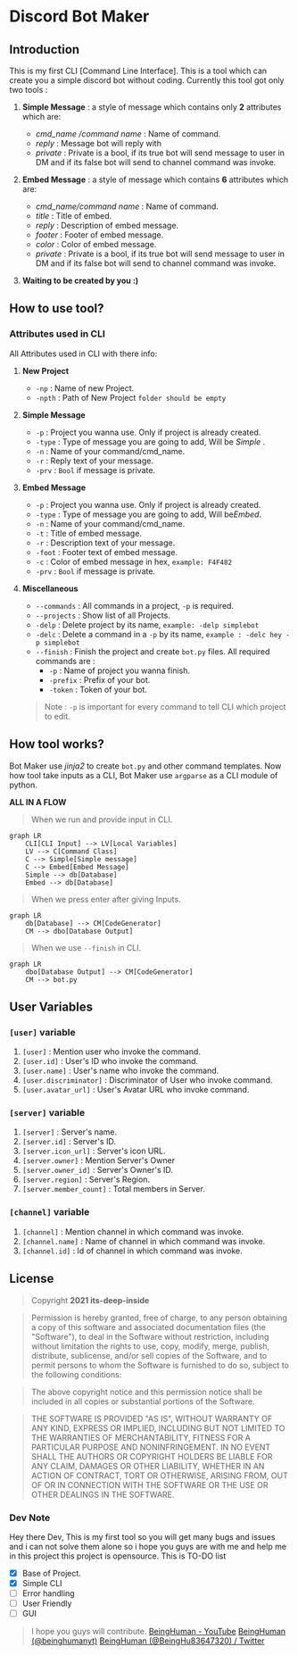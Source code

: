 # Discord Bot Maker
## Introduction
 This is my first CLI [Command Line Interface]. This is a tool which can create you a simple discord bot without coding. Currently this tool got only two tools :
 1. **Simple Message** : a style of message which contains only **2** attributes which are:
	 - *cmd_name /command name* : Name of command.
	 - *reply* : Message bot will reply with
	 - *private* : Private is a bool, if its true bot will send message to user in DM and if its false bot will send to channel command was invoke. 
	 
 2. **Embed Message** : a style of message which contains **6** attributes which are:
	- *cmd_name/command name* : Name of command.
	- *title*  : Title of embed.
	- *reply* : Description of embed message.
	- *footer* : Footer of embed message.
	- *color* : Color of embed message.
	- *private* : Private is a bool, if its true bot will send message to user in DM and if its false bot will send to channel command was invoke.

3. **Waiting to be created by you :)**

## How to use tool?
### Attributes used in CLI
All Attributes used in CLI with there info:
1. **New Project**
	- `-np` : Name of new Project.
	- `-npth` : Path of New Project `folder should be empty`
2. **Simple Message**
	- `-p` : Project you wanna use. Only if project is already created.
	- `-type` : Type of message you are going to add, Will be *Simple* .
	- `-n` : Name of your command/cmd_name.
	- `-r` : Reply text of your message.
	- `-prv` : `Bool` if message is private.
3. **Embed Message**
	- `-p` : Project you wanna use. Only if project is already created.
	- `-type` : Type of message you are going to add,  Will be*Embed*.
	- `-n` : Name of your command/cmd_name.
	- `-t` : Title of embed message.
	- `-r` : Description text of your message.
	- `-foot` : Footer text of embed message.
	- `-c` : Color of embed message in hex, `example: F4F482`
	- `-prv` : `Bool` if message is private.
4. **Miscellaneous**
	- `--commands` : All commands in a project, `-p` is required.
	- `--projects` : Show list of all Projects.
	- `-delp` : Delete project by its name, `example: -delp simplebot`
	- `-delc` : Delete a command in a `-p` by its name, `example : -delc hey -p simplebot`
	- `--finish` : Finish the project and create `bot.py` files. All required commands are :
		- `-p` : Name of project you wanna finish.
		- `-prefix` : Prefix of your bot.
		- `-token` : Token of your bot.
	
	>Note : `-p` is important for every command to tell CLI which project to edit.

## How tool works?
Bot Maker use *jinja2* to create `bot.py` and other command templates. Now how tool take inputs as a CLI, Bot Maker use `argparse` as a CLI module of python.

**ALL IN A FLOW**
> When we run and provide input in CLI.
```mermaid
graph LR
	CLI[CLI Input] --> LV[Local Variables]
	LV --> C[Command Class]
	C --> Simple[Simple message]
	C --> Embed[Embed Message]
	Simple --> db[Database]
	Embed --> db[Database]
 ```
 > When we press enter after giving Inputs.
```mermaid
graph LR
	db[Database] --> CM[CodeGenerator]
	CM --> dbo[Database Output]
```
> When we use `--finish` in CLI.
```mermaid
graph LR
	dbo[Database Output] --> CM[CodeGenerator]
	CM --> bot.py
```
## User Variables
### `[user]` variable
 1. `[user]` : Mention user who invoke the command.
 2. `[user.id]` : User's ID who invoke the command.
 3. `[user.name]` : User's  name who invoke the command.
 4. `[user.discriminator]` : Discriminator of User who invoke command.
 5. `[user.avatar_url]` : User's Avatar URL who invoke command.
 
 ### `[server]` variable
 1. `[server]` : Server's name.
 2. `[server.id]` : Server's ID.
 3. `[server.icon_url]` : Server's icon URL.
 4. `[server.owner]` : Mention Server's Owner
 5. `[server.owner_id]` : Server's Owner's ID.
 6. `[server.region]` : Server's Region.
 7. `[server.member_count]` : Total members in Server.
 
 ### `[channel]` variable
1. `[channel]` : Mention channel in which command was invoke.
2. `[channel.name]` : Name of channel in which command was invoke.
3. `[channel.id]` : Id of channel in which command was invoke.

## License
>  Copyright **2021  its-deep-inside**

>Permission is hereby granted, free of charge, to any person obtaining a copy of this software and associated documentation files (the "Software"), to deal in the Software without restriction, including without limitation the rights to use, copy, modify, merge, publish, distribute, sublicense, and/or sell copies of the Software, and to permit persons to whom the Software is furnished to do so, subject to the following conditions:

>The above copyright notice and this permission notice shall be included in all copies or substantial portions of the Software.

>THE SOFTWARE IS PROVIDED "AS IS", WITHOUT WARRANTY OF ANY KIND, EXPRESS OR IMPLIED, INCLUDING BUT NOT LIMITED TO THE WARRANTIES OF MERCHANTABILITY, FITNESS FOR A PARTICULAR PURPOSE AND NONINFRINGEMENT. IN NO EVENT SHALL THE AUTHORS OR COPYRIGHT HOLDERS BE LIABLE FOR ANY CLAIM, DAMAGES OR OTHER LIABILITY, WHETHER IN AN ACTION OF CONTRACT, TORT OR OTHERWISE, ARISING FROM, OUT OF OR IN CONNECTION WITH THE SOFTWARE OR THE USE OR OTHER DEALINGS IN THE SOFTWARE.

### Dev Note
Hey there Dev, This is my first tool so you will get many bugs and issues and i can not solve them alone so i hope you guys are with me and help me in this project this project is opensource.
This is TO-DO list
- [x] Base of Project.
- [x] Simple CLI
- [ ] Error handling
- [ ] User Friendly
- [ ] GUI
> I hope you guys will contribute.
>[BeingHuman - YouTube](https://www.youtube.com/channel/UC6v68SX6drjiQey5dR734Cw)
 > [BeingHuman (@beinghumanyt)](https://www.instagram.com/beinghumanyt/)
 > [BeingHuman (@BeingHu83647320) / Twitter](https://twitter.com/BeingHu83647320)